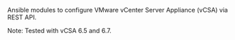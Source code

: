 Ansible modules to configure VMware vCenter Server Appliance (vCSA) via REST API.

Note: Tested with vCSA 6.5 and 6.7.
